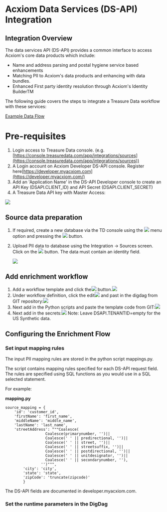 # Acxiom Data Services (DS-API) Integration

## Integration Overview

The data services API (DS-API) provides a common interface to access Acxiom's core data products which include:

* Name and address parsing and postal hygiene service based enhancements
* Matching PII to Acxiom's data products and enhancing with data bundles.
* Enhanced First party identity resolution through Acxiom's Identity BuilderTM

The following guide covers the steps to integrate a Treasure Data workflow with these services:

[Example Data Flow](img/Integration_OverviewIntegration_Overview.jpgimg/Integration_OverviewIntegration_Overview.jpg)

# Pre-requisites

1. Login access to Treasure Data console. (e.g.[https://console.treasuredata.com/app/integrations/sources](https://console.treasuredata.com/app/integrations/sources))
2. A Login account on Acxiom Developer DS-API console. Register here[https://developer.myacxiom.com](https://developer.myacxiom.com/)
3. Add an 'Application Name' in the DS-API Developer console to create an API Key (DSAPI.CLIENT_ID) and API Secret (DSAPI.CLIENT_SECRET)
4. A Treasure Data API key with Master Access:

![](https://confluence.acxiom.com/download/attachments/97530437/image2020-5-11_14-0-56.png?version=1&modificationDate=1589202057000&api=v2)

## Source data preparation

1. If required, create a new database via the TD console using the ![](https://confluence.acxiom.com/download/thumbnails/97530437/image2020-5-11_14-39-43.png?version=1&modificationDate=1589204384000&api=v2) menu option and pressing the ![](https://confluence.acxiom.com/download/thumbnails/97530437/image2020-5-11_14-41-10.png?version=1&modificationDate=1589204471000&api=v2) button.
2. Upload PII data to database using the Integration -> Sources screen. Click on the ![](https://confluence.acxiom.com/download/thumbnails/97530437/image2020-5-20_11-8-17.png?version=1&modificationDate=1589969297000&api=v2) button. The data must contain an identity field.
   
   ![](https://confluence.acxiom.com/download/attachments/97530437/image2020-5-20_11-6-56.png?version=1&modificationDate=1589969216000&api=v2)

## Add enrichment workflow

1. Add a workflow template and click the![](https://confluence.acxiom.com/download/thumbnails/97530437/image2020-5-20_11-26-32.png?version=1&modificationDate=1589970392000&api=v2) button.![](https://confluence.acxiom.com/download/thumbnails/97530437/image2020-5-20_11-25-41.png?version=1&modificationDate=1589970341000&api=v2)
2. Under workflow definition, click the edit![](https://confluence.acxiom.com/download/thumbnails/97530437/image2020-5-20_11-29-14.png?version=1&modificationDate=1589970555000&api=v2)  and past in the digdag from GIT repository:![](https://confluence.acxiom.com/download/attachments/97530437/image2020-5-20_11-28-41.png?version=1&modificationDate=1589970521000&api=v2)
3. Next add in the Python scripts and paste the template code from GIT:![](https://confluence.acxiom.com/download/thumbnails/97530437/image2020-5-20_11-30-53.png?version=1&modificationDate=1589970653000&api=v2)
4. Next add in the secrets:![](https://confluence.acxiom.com/download/attachments/97530437/image2020-9-11_17-24-25.png?version=1&modificationDate=1599841466000&api=v2)
   Note: Leave DSAPI.TENANTID=empty for the US Synthetic data.

## Configuring the Enrichment Flow

### Set input mapping rules

The input PII mapping rules are stored in the python script mappings.py.

The script contains mapping rules specified for each DS-API request field. The rules are specified using SQL functions as you would use in a SQL selected statement.

For example:

**mapping.py**
```
source_mapping = {
    'id': 'customer_id',
    'firstName': 'first_name',
    'middleName': 'middle_name',
    'lastName': 'last_name',
    'streetAddress': """Coalesce(
                  Coalesce(primarynumber, '')||
                  Coalesce(' ' || predirectional, '')||
                  Coalesce(' ' || street, '')||
                  Coalesce(' ' || streetsuffix, '')||
                  Coalesce(' ' || postdirectional, '')||
                  Coalesce(' ' || unitdesignator, '')||
                  Coalesce(' ' || secondarynumber, ''),
                '')""",
        'city': 'city',
        'state': 'state',
        'zipCode': 'truncate(zipcode)'
        }
```

The DS-API fields are documented in developer.myacxiom.com.

### Set the runtime parameters in the DigDag



